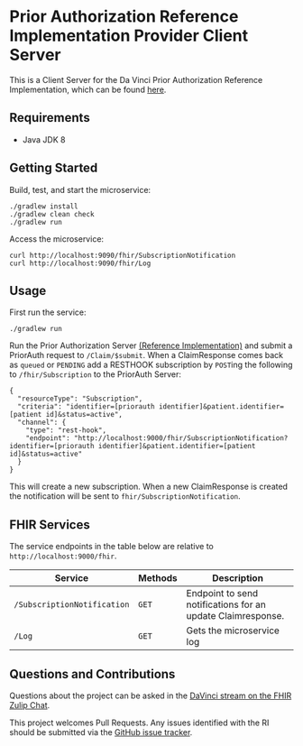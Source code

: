 # Prior Authorization Reference Implementation Provider Client Server

This is a Client Server for the Da Vinci Prior Authorization Reference Implementation, which can be found [here](https://github.com/HL7-DaVinci/prior-auth).

## Requirements

- Java JDK 8

## Getting Started

Build, test, and start the microservice:

```
./gradlew install
./gradlew clean check
./gradlew run
```

Access the microservice:

```
curl http://localhost:9090/fhir/SubscriptionNotification
curl http://localhost:9090/fhir/Log
```

## Usage

First run the service:

```
./gradlew run
```

Run the Prior Authorization Server [(Reference Implementation)](https://github.com/HL7-DaVinci/prior-auth) and submit a PriorAuth request to `/Claim/$submit`. When a ClaimResponse comes back as `queued` or `PENDING` add a RESTHOOK subscription by `POST`ing the following to `/fhir/Subscription` to the PriorAuth Server:

```
{
  "resourceType": "Subscription",
  "criteria": "identifier=[priorauth identifier]&patient.identifier=[patient id]&status=active",
  "channel": {
    "type": "rest-hook",
    "endpoint": "http://localhost:9000/fhir/SubscriptionNotification?identifier=[priorauth identifier]&patient.identifier=[patient id]&status=active"
  }
}
```

This will create a new subscription. When a new ClaimResponse is created the notification will be sent to `fhir/SubscriptionNotification`.

## FHIR Services

The service endpoints in the table below are relative to `http://localhost:9000/fhir`.

| Service                     | Methods | Description                                                 |
| --------------------------- | ------- | ----------------------------------------------------------- |
| `/SubscriptionNotification` | `GET`   | Endpoint to send notifications for an update Claimresponse. |
| `/Log`                      | `GET`   | Gets the microservice log                                   |

## Questions and Contributions

Questions about the project can be asked in the [DaVinci stream on the FHIR Zulip Chat](https://chat.fhir.org/#narrow/stream/179283-DaVinci).

This project welcomes Pull Requests. Any issues identified with the RI should be submitted via the [GitHub issue tracker](https://github.com/HL7-DaVinci/prior-auth/issues).

